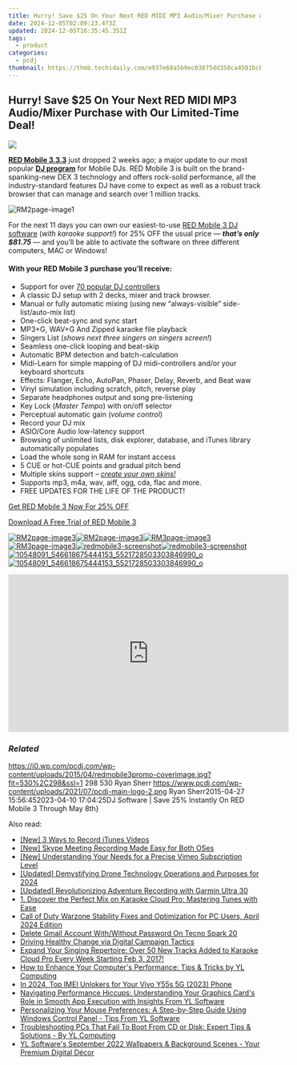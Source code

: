 ```yaml
---
title: Hurry! Save $25 On Your Next RED MIDI MP3 Audio/Mixer Purchase with Our Limited-Time Deal!
date: 2024-12-05T02:09:23.473Z
updated: 2024-12-05T16:35:45.351Z
tags:
  - product
categories:
  - pcdj
thumbnail: https://thmb.techidaily.com/e937e68a5b9ec03875dd350ca4501bcb740dbcf769458408d36b67b305252021.jpg
---
```


## Hurry! Save $25 On Your Next RED MIDI MP3 Audio/Mixer Purchase with Our Limited-Time Deal!

[![](https://i0.wp.com/pcdj.com/wp-content/uploads/2015/04/redmobile3promo-coverimage.jpg?resize=530%2C298&ssl=1)](https://i0.wp.com/pcdj.com/wp-content/uploads/2015/04/redmobile3promo-coverimage.jpg?fit=530%2C298&ssl=1 "redmobile3promo-coverimage")

**[RED Mobile 3.3.3](https://tools.techidaily.com/pcdj/products/)** just dropped 2 weeks ago; a major update to our most popular **[DJ program](https://tools.techidaily.com/pcdj/products/)** for Mobile DJs. RED Mobile 3 is built on the brand-spanking-new DEX 3 technology and offers rock-solid performance, all the industry-standard features DJ have come to expect as well as a robust track browser that can manage and search over 1 million tracks.

![](https://i0.wp.com/pcdj.com/wp-content/uploads/2014/06/RM2page-image11.png?fit=300%2C204&ssl=1 "RM2page-image1")

For the next 11 days you can own our easiest-to-use [RED Mobile 3 DJ software](https://tools.techidaily.com/pcdj/products/) (_with karaoke support!_) for 25% OFF the usual price — _**that’s only $81.75**_ — and you’ll be able to activate the software on three different computers, MAC or Windows!

#### With your RED Mobile 3 purchase you’ll receive:

* Support for over [70 popular DJ controllers](https://tools.techidaily.com/pcdj/products/)
* A classic DJ setup with 2 decks, mixer and track browser.
* Manual or fully automatic mixing (using new “always-visible” side-list/auto-mix list)
* One-click beat-sync and sync start
* MP3+G, WAV+G And Zipped karaoke file playback
* Singers List (_shows next three singers on singers screen!_)
* Seamless one-click looping and beat-skip
* Automatic BPM detection and batch-calculation
* Midi-Learn for simple mapping of DJ midi-controllers and/or your keyboard shortcuts
* Effects: Flanger, Echo, AutoPan, Phaser, Delay, Reverb, and Beat waw
* Vinyl simulation including scratch, pitch, reverse play
* Separate headphones output and song pre-listening
* Key Lock (_Master Tempo_) with on/off selector
* Perceptual automatic gain (_volume control_)
* Record your DJ mix
* ASIO/Core Audio low-latency support
* Browsing of unlimited lists, disk explorer, database, and iTunes library automatically populates
* Load the whole song in RAM for instant access
* 5 CUE or hot-CUE points and gradual pitch bend
* Multiple skins support – _[create your own skins!](https://tools.techidaily.com/pcdj/products/)_
* Supports mp3, m4a, wav, aiff, ogg, cda, flac and more.
* FREE UPDATES FOR THE LIFE OF THE PRODUCT!

[Get RED Mobile 3 Now For 25% OFF](https://shop.pcdj.com/order/checkout.php?PRODS=4698827&QTY=1&CART=1&CARD=1&AFFILIATE=108875)

[Download A Free Trial of RED Mobile 3](https://tools.techidaily.com/pcdj/products/)

[![](https://i1.wp.com/pcdj.com/wp-content/uploads/2014/06/RM2page-image31.png?resize=467%2C391&ssl=1 "RM2page-image3")![](https://i1.wp.com/pcdj.com/wp-content/uploads/2014/06/RM2page-image31.png?resize=467%2C391&ssl=1 "RM2page-image3")](https://i1.wp.com/pcdj.com/wp-content/uploads/2014/06/RM2page-image31.png?fit=467%2C391&ssl=1 "RED Mobile 3 deck")[![](https://i1.wp.com/pcdj.com/wp-content/uploads/2014/06/RM3page-image3.png?resize=495%2C272&ssl=1 "RM3page-image3")![](https://i1.wp.com/pcdj.com/wp-content/uploads/2014/06/RM3page-image3.png?resize=495%2C272&ssl=1 "RM3page-image3")](https://i1.wp.com/pcdj.com/wp-content/uploads/2014/06/RM3page-image3.png?fit=593%2C272&ssl=1 "RED Mobile 3 Browser")[![](https://i0.wp.com/pcdj.com/wp-content/uploads/2015/02/redmobile3-screenshot.jpg?resize=495%2C400&ssl=1 "redmobile3-screenshot")![](https://i0.wp.com/pcdj.com/wp-content/uploads/2015/02/redmobile3-screenshot.jpg?resize=495%2C400&ssl=1 "redmobile3-screenshot")](https://i0.wp.com/pcdj.com/wp-content/uploads/2015/02/redmobile3-screenshot.jpg?fit=1030%2C579&ssl=1 "Red Mobile 3 Screen Shot")[![](https://i2.wp.com/pcdj.com/wp-content/uploads/2012/12/10548091_546618675444153_5521728503303846990_o.jpg?resize=495%2C400&ssl=1 "10548091_546618675444153_5521728503303846990_o")![](https://i2.wp.com/pcdj.com/wp-content/uploads/2012/12/10548091_546618675444153_5521728503303846990_o.jpg?resize=495%2C400&ssl=1 "10548091_546618675444153_5521728503303846990_o")](https://i2.wp.com/pcdj.com/wp-content/uploads/2012/12/10548091%5F546618675444153%5F5521728503303846990%5Fo.jpg?fit=1024%2C768&ssl=1 "RED Mobile 3 in Action")

<!-- affiliate ads begin -->
<iframe width="560" height="315" src="https://www.youtube.com/embed/e4Nt2xXXtmE?si=CtKwFry4b0AJXnaN" title="YouTube video player" frameborder="0" allow="accelerometer; autoplay; clipboard-write; encrypted-media; gyroscope; picture-in-picture; web-share" referrerpolicy="strict-origin-when-cross-origin" allowfullscreen></iframe>
<!-- affiliate ads end -->

### _Related_

https://i0.wp.com/pcdj.com/wp-content/uploads/2015/04/redmobile3promo-coverimage.jpg?fit=530%2C298&ssl=1 298 530 Ryan Sherr https://www.pcdj.com/wp-content/uploads/2021/07/pcdj-main-logo-2.png Ryan Sherr2015-04-27 15:56:452023-04-10 17:04:25DJ Software | Save 25% Instantly On RED Mobile 3 Through May 8th}

<ins class="adsbygoogle"
     style="display:block"
     data-ad-format="autorelaxed"
     data-ad-client="ca-pub-7571918770474297"
     data-ad-slot="1223367746"></ins>

<ins class="adsbygoogle"
     style="display:block"
     data-ad-client="ca-pub-7571918770474297"
     data-ad-slot="8358498916"
     data-ad-format="auto"
     data-full-width-responsive="true"></ins>

<span class="atpl-alsoreadstyle">Also read:</span>
<div><ul>
<li><a href="https://desktop-recording.techidaily.com/new-3-ways-to-record-itunes-videos/"><u>[New] 3 Ways to Record iTunes Videos</u></a></li>
<li><a href="https://remote-screen-capture.techidaily.com/new-skype-meeting-recording-made-easy-for-both-oses/"><u>[New] Skype Meeting Recording Made Easy for Both OSes</u></a></li>
<li><a href="https://vimeo-videos.techidaily.com/new-understanding-your-needs-for-a-precise-vimeo-subscription-level/"><u>[New] Understanding Your Needs for a Precise Vimeo Subscription Level</u></a></li>
<li><a href="https://fox-direct.techidaily.com/updated-demystifying-drone-technology-operations-and-purposes-for-2024/"><u>[Updated] Demystifying Drone Technology Operations and Purposes for 2024</u></a></li>
<li><a href="https://extra-support.techidaily.com/updated-revolutionizing-adventure-recording-with-garmin-ultra-30/"><u>[Updated] Revolutionizing Adventure Recording with Garmin Ultra 30</u></a></li>
<li><a href="https://discover-able.techidaily.com/1-discover-the-perfect-mix-on-karaoke-cloud-pro-mastering-tunes-with-ease/"><u>1. Discover the Perfect Mix on Karaoke Cloud Pro: Mastering Tunes with Ease</u></a></li>
<li><a href="https://win-solutions.techidaily.com/call-of-duty-warzone-stability-fixes-and-optimization-for-pc-users-april-2024-edition/"><u>Call of Duty Warzone Stability Fixes and Optimization for PC Users, April 2024 Edition</u></a></li>
<li><a href="https://unlock-android.techidaily.com/delete-gmail-account-withwithout-password-on-tecno-spark-20-by-drfone-android/"><u>Delete Gmail Account With/Without Password On Tecno Spark 20</u></a></li>
<li><a href="https://article-posts.techidaily.com/driving-healthy-change-via-digital-campaign-tactics/"><u>Driving Healthy Change via Digital Campaign Tactics</u></a></li>
<li><a href="https://discover-able.techidaily.com/expand-your-singing-repertoire-over-50-new-tracks-added-to-karaoke-cloud-pro-every-week-starting-feb-3-2017/"><u>Expand Your Singing Repertoire: Over 50 New Tracks Added to Karaoke Cloud Pro Every Week Starting Feb 3, 2017!</u></a></li>
<li><a href="https://discover-able.techidaily.com/how-to-enhance-your-computers-performance-tips-and-tricks-by-yl-computing/"><u>How to Enhance Your Computer's Performance: Tips & Tricks by YL Computing</u></a></li>
<li><a href="https://sim-unlock.techidaily.com/in-2024-top-imei-unlokers-for-your-vivo-y55s-5g-2023-phone-by-drfone-android/"><u>In 2024, Top IMEI Unlokers for Your Vivo Y55s 5G (2023) Phone</u></a></li>
<li><a href="https://discover-able.techidaily.com/navigating-performance-hiccups-understanding-your-graphics-cards-role-in-smooth-app-execution-with-insights-from-yl-software/"><u>Navigating Performance Hiccups: Understanding Your Graphics Card's Role in Smooth App Execution with Insights From YL Software</u></a></li>
<li><a href="https://discover-able.techidaily.com/personalizing-your-mouse-preferences-a-step-by-step-guide-using-windows-control-panel-tips-from-yl-software/"><u>Personalizing Your Mouse Preferences: A Step-by-Step Guide Using Windows Control Panel - Tips From YL Software</u></a></li>
<li><a href="https://discover-able.techidaily.com/troubleshooting-pcs-that-fail-to-boot-from-cd-or-disk-expert-tips-and-solutions-by-yl-computing/"><u>Troubleshooting PCs That Fail To Boot From CD or Disk: Expert Tips & Solutions - By YL Computing</u></a></li>
<li><a href="https://discover-able.techidaily.com/yl-softwares-september-2022-wallpapers-and-background-scenes-your-premium-digital-decor/"><u>YL Software's September 2022 Wallpapers & Background Scenes - Your Premium Digital Décor</u></a></li>
</ul></div>

